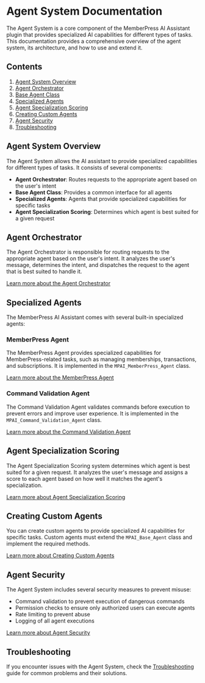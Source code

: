 # Agent System Documentation

The Agent System is a core component of the MemberPress AI Assistant plugin that provides specialized AI capabilities for different types of tasks. This documentation provides a comprehensive overview of the agent system, its architecture, and how to use and extend it.

## Contents

1. [Agent System Overview](./overview.md)
2. [Agent Orchestrator](./agent-orchestrator.md)
3. [Base Agent Class](./base-agent.md)
4. [Specialized Agents](./specialized-agents.md)
5. [Agent Specialization Scoring](./agent-specialization-scoring.md)
6. [Creating Custom Agents](./custom-agents.md)
7. [Agent Security](./agent-security.md)
8. [Troubleshooting](./troubleshooting.md)

## Agent System Overview

The Agent System allows the AI assistant to provide specialized capabilities for different types of tasks. It consists of several components:

- **Agent Orchestrator**: Routes requests to the appropriate agent based on the user's intent
- **Base Agent Class**: Provides a common interface for all agents
- **Specialized Agents**: Agents that provide specialized capabilities for specific tasks
- **Agent Specialization Scoring**: Determines which agent is best suited for a given request

## Agent Orchestrator

The Agent Orchestrator is responsible for routing requests to the appropriate agent based on the user's intent. It analyzes the user's message, determines the intent, and dispatches the request to the agent that is best suited to handle it.

[Learn more about the Agent Orchestrator](./agent-orchestrator.md)

## Specialized Agents

The MemberPress AI Assistant comes with several built-in specialized agents:

### MemberPress Agent

The MemberPress Agent provides specialized capabilities for MemberPress-related tasks, such as managing memberships, transactions, and subscriptions. It is implemented in the `MPAI_MemberPress_Agent` class.

[Learn more about the MemberPress Agent](./memberpress-agent.md)

### Command Validation Agent

The Command Validation Agent validates commands before execution to prevent errors and improve user experience. It is implemented in the `MPAI_Command_Validation_Agent` class.

[Learn more about the Command Validation Agent](./command-validation-agent.md)

## Agent Specialization Scoring

The Agent Specialization Scoring system determines which agent is best suited for a given request. It analyzes the user's message and assigns a score to each agent based on how well it matches the agent's specialization.

[Learn more about Agent Specialization Scoring](./agent-specialization-scoring.md)

## Creating Custom Agents

You can create custom agents to provide specialized AI capabilities for specific tasks. Custom agents must extend the `MPAI_Base_Agent` class and implement the required methods.

[Learn more about Creating Custom Agents](./custom-agents.md)

## Agent Security

The Agent System includes several security measures to prevent misuse:

- Command validation to prevent execution of dangerous commands
- Permission checks to ensure only authorized users can execute agents
- Rate limiting to prevent abuse
- Logging of all agent executions

[Learn more about Agent Security](./agent-security.md)

## Troubleshooting

If you encounter issues with the Agent System, check the [Troubleshooting](./troubleshooting.md) guide for common problems and their solutions.